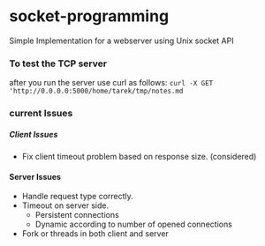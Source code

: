 # socket-programming
Simple Implementation for a webserver using Unix socket API

### To test the TCP server
after you run the server use curl as follows:
``curl -X GET 'http://0.0.0.0:5000/home/tarek/tmp/notes.md``

### current Issues
##### Client Issues

- Fix client timeout problem based on response size. (considered)

#### Server Issues
- Handle request type correctly.
- Timeout on server side.
    * Persistent connections
    * Dynamic according to number of opened connections
- Fork or threads in both client and server
